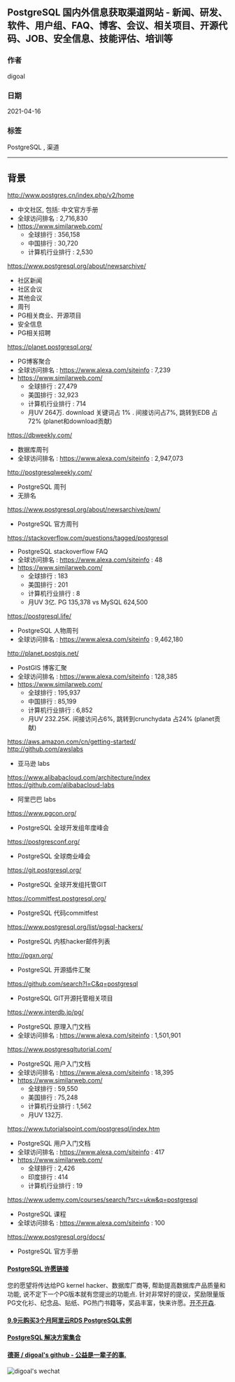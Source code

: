## PostgreSQL 国内外信息获取渠道网站 - 新闻、研发、软件、用户组、FAQ、博客、会议、相关项目、开源代码、JOB、安全信息、技能评估、培训等  
        
### 作者        
digoal        
        
### 日期        
2021-04-16         
        
### 标签        
PostgreSQL , 渠道           
        
----        
        
## 背景        
  
http://www.postgres.cn/index.php/v2/home  
- 中文社区, 包括: 中文官方手册
- 全球访问排名 : 2,716,830  
- https://www.similarweb.com/
    - 全球排行 : 356,158
    - 中国排行 : 30,720
    - 计算机行业排行 : 2,530
  
https://www.postgresql.org/about/newsarchive/  
- 社区新闻  
- 社区会议  
- 其他会议  
- 周刊  
- PG相关商业、开源项目  
- 安全信息  
- PG相关招聘  
  
https://planet.postgresql.org/  
- PG博客聚合  
- 全球访问排名 : https://www.alexa.com/siteinfo : 7,239  
- https://www.similarweb.com/
    - 全球排行 : 27,479
    - 美国排行 : 32,923
    - 计算机行业排行 : 714
    - 月UV 264万. download 关键词占 1% . 间接访问占7%, 跳转到EDB 占72% (planet和download贡献)
  
https://dbweekly.com/  
- 数据库周刊  
- 全球访问排名 : https://www.alexa.com/siteinfo : 2,947,073  
  
http://postgresqlweekly.com/  
- PostgreSQL 周刊  
- 无排名  
  
https://www.postgresql.org/about/newsarchive/pwn/  
- PostgreSQL 官方周刊  
  
https://stackoverflow.com/questions/tagged/postgresql  
- PostgreSQL stackoverflow FAQ  
- 全球访问排名 : https://www.alexa.com/siteinfo : 48  
- https://www.similarweb.com/
    - 全球排行 : 183
    - 美国排行 : 201
    - 计算机行业排行 : 8
    - 月UV 3亿. PG 135,378 vs MySQL 624,500
  
https://postgresql.life/  
- PostgreSQL 人物周刊  
- 全球访问排名 : https://www.alexa.com/siteinfo : 9,462,180  
  
http://planet.postgis.net/  
- PostGIS 博客汇聚  
- 全球访问排名 : https://www.alexa.com/siteinfo : 128,385  
- https://www.similarweb.com/
    - 全球排行 : 195,937
    - 中国排行 : 85,199
    - 计算机行业排行 : 6,852
    - 月UV 232.25K. 间接访问占6%, 跳转到crunchydata 占24% (planet贡献)
  
https://aws.amazon.com/cn/getting-started/  
http://github.com/awslabs  
- 亚马逊 labs  
  
https://www.alibabacloud.com/architecture/index  
https://github.com/alibabacloud-labs  
- 阿里巴巴 labs  
  
https://www.pgcon.org/  
- PostgreSQL 全球开发组年度峰会  
  
https://postgresconf.org/  
- PostgreSQL 全球商业峰会  
  
https://git.postgresql.org/  
- PostgreSQL 全球开发组托管GIT  
  
https://commitfest.postgresql.org/  
- PostgreSQL 代码commitfest  
  
https://www.postgresql.org/list/pgsql-hackers/  
- PostgreSQL 内核hacker邮件列表  
  
http://pgxn.org/  
- PostgreSQL 开源插件汇聚  
  
https://github.com/search?l=C&q=postgresql  
- PostgreSQL GIT开源托管相关项目  
  
https://www.interdb.jp/pg/  
- PostgreSQL 原理入门文档  
- 全球访问排名 : https://www.alexa.com/siteinfo : 1,501,901  
  
https://www.postgresqltutorial.com/  
- PostgreSQL 用户入门文档  
- 全球访问排名 : https://www.alexa.com/siteinfo : 18,395  
- https://www.similarweb.com/
    - 全球排行 : 59,550
    - 美国排行 : 75,248
    - 计算机行业排行 : 1,562
    - 月UV 132万. 
  
https://www.tutorialspoint.com/postgresql/index.htm  
- PostgreSQL 用户入门文档  
- 全球访问排名 : https://www.alexa.com/siteinfo : 417  
- https://www.similarweb.com/
    - 全球排行 : 2,426
    - 印度排行 : 414
    - 计算机行业排行 : 19
  
https://www.udemy.com/courses/search/?src=ukw&q=postgresql  
- PostgreSQL 课程  
- 全球访问排名 : https://www.alexa.com/siteinfo : 100  
  
https://www.postgresql.org/docs/  
- PostgreSQL 官方手册  
    
  
  
#### [PostgreSQL 许愿链接](https://github.com/digoal/blog/issues/76 "269ac3d1c492e938c0191101c7238216")
您的愿望将传达给PG kernel hacker、数据库厂商等, 帮助提高数据库产品质量和功能, 说不定下一个PG版本就有您提出的功能点. 针对非常好的提议，奖励限量版PG文化衫、纪念品、贴纸、PG热门书籍等，奖品丰富，快来许愿。[开不开森](https://github.com/digoal/blog/issues/76 "269ac3d1c492e938c0191101c7238216").  
  
  
#### [9.9元购买3个月阿里云RDS PostgreSQL实例](https://www.aliyun.com/database/postgresqlactivity "57258f76c37864c6e6d23383d05714ea")
  
  
#### [PostgreSQL 解决方案集合](https://yq.aliyun.com/topic/118 "40cff096e9ed7122c512b35d8561d9c8")
  
  
#### [德哥 / digoal's github - 公益是一辈子的事.](https://github.com/digoal/blog/blob/master/README.md "22709685feb7cab07d30f30387f0a9ae")
  
  
![digoal's wechat](../pic/digoal_weixin.jpg "f7ad92eeba24523fd47a6e1a0e691b59")
  
